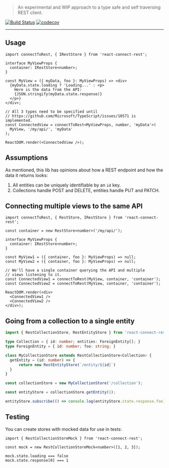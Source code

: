 > An experimental and WIP approach to a type safe and self traversing REST client.

[![Build Status](https://travis-ci.com/NiGhTTraX/react-connect-rest.svg?branch=master)](https://travis-ci.com/NiGhTTraX/react-connect-rest)
[![codecov](https://codecov.io/gh/NiGhTTraX/react-connect-rest/branch/master/graph/badge.svg)](https://codecov.io/gh/NiGhTTraX/react-connect-rest)

----

## Usage

```tsx
import connectToRest, { IRestStore } from 'react-connect-rest';

interface MyViewProps {
  container: IRestStore<number>;
}

const MyView = ({ myData, foo }: MyViewProps) => <div>
  {myData.state.loading ? 'Loading...' : <p>
    Here is the data from the API:
    {JSON.stringify(myData.state.response)}
  </p>}
</div>;

// All 3 types need to be specified until
// https://github.com/Microsoft/TypeScript/issues/10571 is implemented.
const ConnectedView = connectToRest<MyViewProps, number, 'myData'>(
  MyView, '/my/api/', 'myData'
);

ReactDOM.render(<ConnectedView />);
```


## Assumptions

As mentioned, this lib has opinions about how a REST endpoint
and how the data it returns looks:

1. All entities can be uniquely identifiable by an `id` key.
2. Collections handle POST and DELETE, entities handle PUT and PATCH.


## Connecting multiple views to the same API

```tsx
import connectToRest, { RestStore, IRestStore } from 'react-connect-rest';

const container = new RestStore<number>('/my/api/');

interface MyViewProps {
  container: IRestStore<number>;
}

const MyView1 = ({ container, foo }: MyViewProps) => null;
const MyView2 = ({ container, foo }: MyViewProps) => null;

// We'll have a single container querying the API and multiple
// views listening to it.
const ConnectedView1 = connectToRest(MyView, container, 'container');
const ConnectedView2 = connectToRest(MyView, container, 'container');

ReactDOM.render(<div>
  <ConnectedView1 />
  <ConnectedView2 />
</div>);
```


## Going from a collection to a single entity

```typescript
import { RestCollectionStore, RestEntityStore } from 'react-connect-rest';

type Collection = { id: number; entities: ForeignEntity[]; }
type ForeignEntity = { id: number; foo: string; }

class MyCollectionStore extends RestCollectionStore<Collection> {
  getEntity = (id: number) => {
      return new RestEntityStore(`/entity/${id}`)
  }
}

const collectionStore = new MyCollectionStore('/collection');

const entityStore = collectionStore.getEntity(1);

entityStore.subscribe(() => console.log(entityStore.state.response.foo));
```


## Testing

You can create stores with mocked data for use in tests:

```tsx
import { RestCollectionStoreMock } from 'react-connect-rest';

const mock = new RestCollectionStoreMock<number>([1, 2, 3]);

mock.state.loading === false
mock.state.response[0] === 1
```
